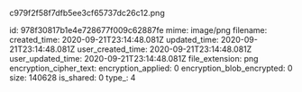 c979f2f58f7dfb5ee3cf65737dc26c12.png

id: 978f30817b1e4e728677f009c62887fe
mime: image/png
filename: 
created_time: 2020-09-21T23:14:48.081Z
updated_time: 2020-09-21T23:14:48.081Z
user_created_time: 2020-09-21T23:14:48.081Z
user_updated_time: 2020-09-21T23:14:48.081Z
file_extension: png
encryption_cipher_text: 
encryption_applied: 0
encryption_blob_encrypted: 0
size: 140628
is_shared: 0
type_: 4